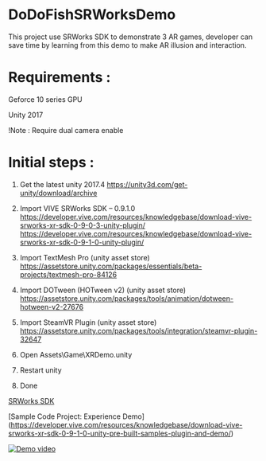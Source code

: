 # DoDoFishSRWorksDemo
This project use SRWorks SDK to demonstrate 3 AR games, developer can save time by learning from this demo to make AR illusion and interaction.

# Requirements :
Geforce 10 series GPU

Unity 2017

!Note : Require dual camera enable

# Initial steps :
1. Get the latest unity 2017.4
https://unity3d.com/get-unity/download/archive

2. Import VIVE SRWorks SDK – 0.9.1.0
https://developer.vive.com/resources/knowledgebase/download-vive-srworks-xr-sdk-0-9-0-3-unity-plugin/
https://developer.vive.com/resources/knowledgebase/download-vive-srworks-xr-sdk-0-9-1-0-unity-plugin/

3. Import TextMesh Pro (unity asset store)
https://assetstore.unity.com/packages/essentials/beta-projects/textmesh-pro-84126

4. Import DOTween (HOTween v2) (unity asset store)
https://assetstore.unity.com/packages/tools/animation/dotween-hotween-v2-27676

5. Import SteamVR Plugin (unity asset store)
https://assetstore.unity.com/packages/tools/integration/steamvr-plugin-32647

6. Open Assets\Game\XRDemo.unity

7. Restart unity

8. Done

[SRWorks SDK](https://developer.vive.com/resources/knowledgebase/intro-vive-srworks-sdk/)

[Sample Code Project: Experience Demo]
(https://developer.vive.com/resources/knowledgebase/download-vive-srworks-xr-sdk-0-9-1-0-unity-pre-built-samples-plugin-and-demo/)

[![Demo video](https://img.youtube.com/vi/0RVWz03MOHI/0.jpg)](https://www.youtube.com/watch?v=0RVWz03MOHI)
